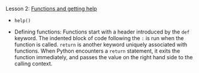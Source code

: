 Lesson 2: [Functions and getting help](https://www.kaggle.com/colinmorris/functions-and-getting-help)

- ```help()```

- Defining functions: Functions start with a header introduced by the ```def``` keyword. 
The indented block of code following the ```:``` is run when the function is called.
```return``` is another keyword uniquely associated with functions. When Python encounters a ```return``` statement, it exits the function immediately, 
and passes the value on the right hand side to the calling context.

